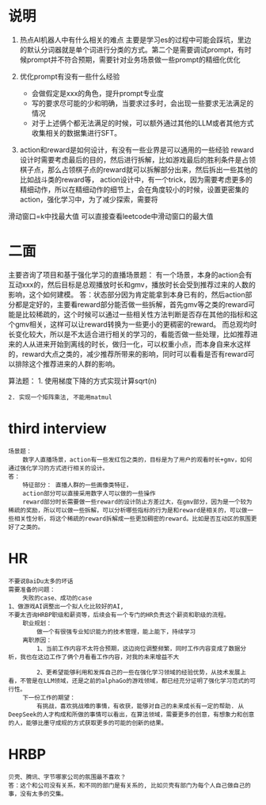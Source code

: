 # 说明

1. 热点AI机器人中有什么相关的难点
    主要是学习es的过程中可能会踩坑，里边的默认分词器就是单个词进行分类的方式。第二个是需要调试prompt，有时候prompt并不符合预期，需要针对业务场景做一些prompt的精细化优化

2. 优化prompt有没有一些什么经验
    * 会做假定是xxx的角色，提升prompt专业度
    * 写的要求尽可能的少和明确，当要求过多时，会出现一些要求无法满足的情况
    * 对于上述俩个都无法满足的时候，可以额外通过其他的LLM或者其他方式收集相关的数据集进行SFT。

3. action和reward是如何设计，有没有一些业界是可以通用的一些经验
    reward设计时需要考虑最后的目的，然后进行拆解，比如游戏最后的胜利条件是占领棋子点，那么占领棋子点的reward就可以拆解部分出来，然后拆出一些其他的比如战斗类的reward等，
    action设计中，有一个trick，因为需要考虑更多的精细动作，所以在精细动作的细节上，会在角度较小的时候，设置更密集的action，强化学习中，为了减少探索，需要将

滑动窗口=k中找最大值
可以直接查看leetcode中滑动窗口的最大值




# 二面

主要咨询了项目和基于强化学习的直播场景题：
    有一个场景，本身的action会有互动xxx的，然后目标是总观播放时长和gmv，播放时长会受到推荐过来的人数的影响，这个如何建模。
    答：状态部分因为肯定能拿到本身已有的，然后action部分都是定好的，主要看reward部分能否做一些拆解，首先gmv等之类的reward可能是比较稀疏的，这个时候可以通过一些相关性方法判断是否存在其他的指标和这个gmv相关，这样可以让reward转换为一些更小的更稠密的reward。
    而总观均时长变化较大，所以是不太适合进行相关的学习的，看能否做一些处理，比如推荐进来的人从进来开始到离线的时长，做归一化，可以权重小点，而本身自来水这样的，reward大点之类的，减少推荐所带来的影响，同时可以看看是否有reward可以排除这个推荐进来的人群的影响。

算法题：
    1. 使用梯度下降的方式实现计算sqrt(n)

    2. 实现一个矩阵乘法, 不能用matmul




# third interview
    场景题：
        数字人直播场景，action有一些发红包之类的，目标是为了用户的观看时长+gmv，如何通过强化学习的方式进行相关的设计。
    答：
        特征部分： 直播人群的一些画像类特征，
        action部分可以直接采用数字人可以做的一些操作
        reward部分时长需要做一些reward的设计防止方差过大，在gmv部分，因为是一个较为稀疏的奖励，所以可以做一些拆解，可以分析哪些指标的行为是和reward是相关的，可以做一些相关性分析，将这个稀疏的reward拆解成一些更加稠密的reward。比如是否互动区的氛围更好了之类的。


# HR
    不要说BaiDu太多的坏话
    需要准备的问题：
        失败的case、成功的case
    1、做游戏AI调整出一个拟人化比较好的AI, 
    不要太咨询HRBP职级和薪资等，后续会有一个专门的HR负责这个薪资和职级的流程。
        职业规划：
            做一个有很强专业知识能力的技术管理，能上能下，持续学习
        离职原因：
            1、当前工作内容不太符合预期，这边岗位调整频繁，同时工作内容变成了数据分析，我也在这边工作了俩个月看看工作内容，对我的未来增益不大
        
            2、更希望能够利用和发挥自己的一些在强化学习领域的经验优势，从技术发展上看，不管是在LLM领域，还是之前的alphaGo的游戏领域，都已经充分证明了强化学习范式的可行性。
        下一份工作的期望：
            有挑战，喜欢挑战难的事情，有收获，能够对自己的未来成长有一定的帮助. 从DeepSeek的人才构成和所做的事情可以看出，在算法领域，需要更多的创意，有想象力和创意的人，能够比墨守成规的方式获取更多的可能的创新的结果。

# HRBP
    贝壳、腾讯、字节哪家公司的氛围最不喜欢？
    答：这个和公司没有关系，和不同的部门是有关系的, 比如贝壳有部门为每个人自己做自己的事，没有太多的交集。
